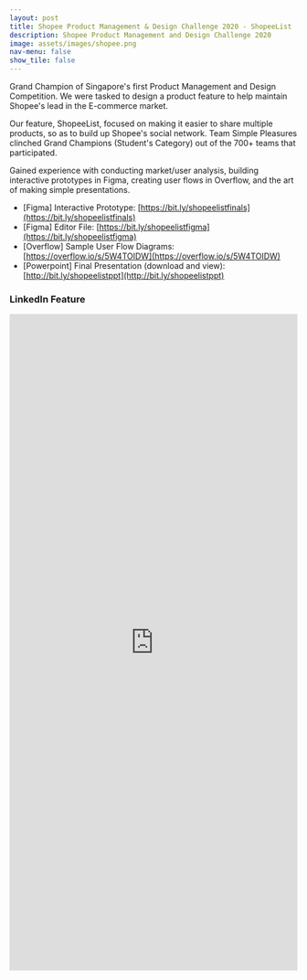 ```yaml
---
layout: post
title: Shopee Product Management & Design Challenge 2020 - ShopeeList
description: Shopee Product Management and Design Challenge 2020
image: assets/images/shopee.png
nav-menu: false
show_tile: false
---
```


Grand Champion of Singapore's first Product Management and Design Competition. We were tasked to design a product feature to help maintain Shopee's lead in the E-commerce market.

Our feature, ShopeeList, focused on making it easier to share multiple products, so as to build up Shopee's social network. Team Simple Pleasures clinched Grand Champions (Student's Category) out of the 700+ teams that participated.

Gained experience with conducting market/user analysis, building interactive prototypes in Figma, creating user flows in Overflow, and the art of making simple presentations.

- [Figma] Interactive Prototype: [https://bit.ly/shopeelistfinals](https://bit.ly/shopeelistfinals)
- [Figma] Editor File: [https://bit.ly/shopeelistfigma](https://bit.ly/shopeelistfigma)
- [Overflow] Sample User Flow Diagrams: [https://overflow.io/s/5W4TOIDW](https://overflow.io/s/5W4TOIDW)
- [Powerpoint] Final Presentation (download and view): [http://bit.ly/shopeelistppt](http://bit.ly/shopeelistppt)

### LinkedIn Feature
<iframe src="https://www.linkedin.com/embed/feed/update/urn:li:share:6759480922195795968" height="1149" width="504" frameborder="0" allowfullscreen="" title="Embedded post"></iframe>